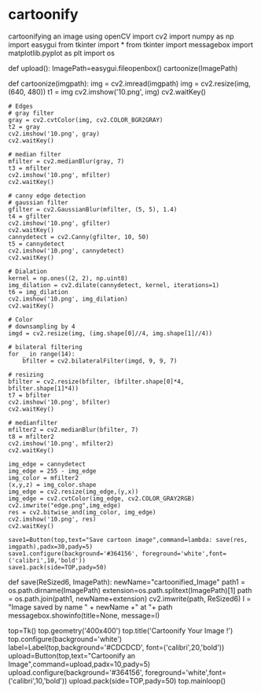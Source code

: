 # cartoonify
cartoonifying an image using openCV 
import cv2
import numpy as np
import easygui
from tkinter import *
from tkinter import messagebox 
import matplotlib.pyplot as plt
import os

def upload():
    ImagePath=easygui.fileopenbox()
    cartoonize(ImagePath)

def cartoonize(imgpath):
    img = cv2.imread(imgpath)
    img = cv2.resize(img, (640, 480))
    t1 = img
    cv2.imshow('10.png', img)
    cv2.waitKey()

    # Edges
    # gray filter
    gray = cv2.cvtColor(img, cv2.COLOR_BGR2GRAY)
    t2 = gray
    cv2.imshow('10.png', gray)
    cv2.waitKey()

    # median filter
    mfilter = cv2.medianBlur(gray, 7)
    t3 = mfilter
    cv2.imshow('10.png', mfilter)
    cv2.waitKey()

    # canny edge detection
    # gaussian filter
    gfilter = cv2.GaussianBlur(mfilter, (5, 5), 1.4)
    t4 = gfilter
    cv2.imshow('10.png', gfilter)
    cv2.waitKey()
    cannydetect = cv2.Canny(gfilter, 10, 50)
    t5 = cannydetect
    cv2.imshow('10.png', cannydetect)
    cv2.waitKey()

    # Dialation
    kernel = np.ones((2, 2), np.uint8)
    img_dilation = cv2.dilate(cannydetect, kernel, iterations=1)
    t6 = img_dilation
    cv2.imshow('10.png', img_dilation)
    cv2.waitKey()

    # Color
    # downsampling by 4
    imgd = cv2.resize(img, (img.shape[0]//4, img.shape[1]//4))

    # bilateral filtering
    for _ in range(14): 
        bfilter = cv2.bilateralFilter(imgd, 9, 9, 7)

    # resizing
    bfilter = cv2.resize(bfilter, (bfilter.shape[0]*4, bfilter.shape[1]*4))
    t7 = bfilter
    cv2.imshow('10.png', bfilter)
    cv2.waitKey()

    # medianfilter
    mfilter2 = cv2.medianBlur(bfilter, 7)
    t8 = mfilter2
    cv2.imshow('10.png', mfilter2)
    cv2.waitKey()

    img_edge = cannydetect
    img_edge = 255 - img_edge
    img_color = mfilter2
    (x,y,z) = img_color.shape 
    img_edge = cv2.resize(img_edge,(y,x)) 
    img_edge = cv2.cvtColor(img_edge, cv2.COLOR_GRAY2RGB) 
    cv2.imwrite("edge.png",img_edge) 
    res = cv2.bitwise_and(img_color, img_edge)
    cv2.imshow('10.png', res)
    cv2.waitKey()

    save1=Button(top,text="Save cartoon image",command=lambda: save(res, imgpath),padx=30,pady=5)
    save1.configure(background='#364156', foreground='white',font=('calibri',10,'bold'))
    save1.pack(side=TOP,pady=50)

def save(ReSized6, ImagePath):
    newName="cartoonified_Image"
    path1 = os.path.dirname(ImagePath)
    extension=os.path.splitext(ImagePath)[1]
    path = os.path.join(path1, newName+extension)
    cv2.imwrite(path, ReSized6)
    I = "Image saved by name " + newName +" at "+ path
    messagebox.showinfo(title=None, message=I)

top=Tk()
top.geometry('400x400')
top.title('Cartoonify Your Image !')
top.configure(background='white')
label=Label(top,background='#CDCDCD', font=('calibri',20,'bold'))
upload=Button(top,text="Cartoonify an Image",command=upload,padx=10,pady=5)
upload.configure(background='#364156', foreground='white',font=('calibri',10,'bold'))
upload.pack(side=TOP,pady=50)
top.mainloop()
